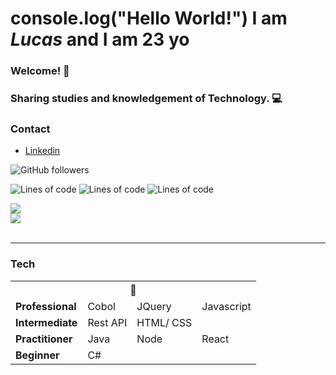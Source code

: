 # console.log("Hello World!") **I am _Lucas_ and I am 23 yo**

### Welcome! 👋

### Sharing studies and knowledgement of Technology. :computer:

### Contact 
   - [Linkedin](https://www.linkedin.com/in/lucas-d-5819b7102/)


![GitHub followers](https://img.shields.io/github/followers/lucasdegang?label=lucasdegang&style=social)

![Lines of code](https://img.shields.io/tokei/lines/github/lucasdegang/college?label=College%20repo%20total%20lines)
![Lines of code](https://img.shields.io/tokei/lines/github/lucasdegang/CadProd_React?label=CadProd_React%20repo%20total%20lines)
![Lines of code](https://img.shields.io/tokei/lines/github/lucasdegang/ProjetoCalc?label=ProjetoCalc%20repo%20total%20lines)


  <div>
     <img src="https://github-readme-stats.vercel.app/api?username=lucasdegang&show_icons=true&theme=react" />
   </div>
  <div href="https://github.com/lucasdegang/github-readme-stats">
    <img  src="https://github-readme-stats.vercel.app/api/top-langs/?username=lucasdegang&layout=compact" />
  </div>

<br>
<hr>

### Tech

<table>
   <tbody>
      <tr>
         <th colspan=4>💙</th>
      </tr>
      <tr>
         <td><b>Professional</b></td>
         <td>Cobol</td>
         <td>JQuery</td>
         <td>Javascript</td>
      </tr>
      <tr>
         <td><b>Intermediate</b></td>
         <td>Rest API</td>
         <td>HTML/ CSS</td>
         <td>&nbsp</td>
      </tr>
      <tr>
         <td><b>Practitioner</b></td>
         <td>Java</td>
         <td>Node</td>
         <td>React</td>
      </tr>
      <tr>
         <td><b>Beginner</b></td>
         <td>C#</td>
         <td>&nbsp</td>
         <td>&nbsp</td>
      </tr>
   </tbody>
</table>
